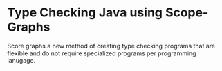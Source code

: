 # Type Checking Java using Scope-Graphs

Score graphs a new method of creating type checking programs that are flexible and do not require specialized programs per programming lanugage. 
